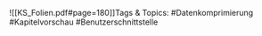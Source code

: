 
![[KS_Folien.pdf#page=180]]Tags & Topics:
   #Datenkomprimierung
   #Kapitelvorschau
   #Benutzerschnittstelle
